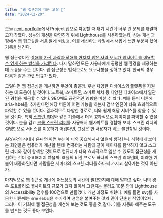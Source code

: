 ```yaml
---
title: "웹 접근성에 대한 고찰 🦮"
date: "2024-02-20"
---
```


오늘 [next-portfolio](https://yumin.vercel.app)에서 Project 탭으로 이동할 때 대기 시간이 너무 긴 문제를 해결하고자 하였다. 성능의 개선을 확인하기 위해 Lighthouse를 사용하였는데, 성능 개선 과정에서 웹 접근성을 처음 알게 되었고, 이를 개선하는 과정에서 새롭게 느낀 부분이 있어 기록을 남긴다.

웹 접근성이란 [장애를 가진 사람과 장애를 가지지 않은 사람 모두가 웹사이트를 이용할 수 있게 하는 방식을 가리킨다](https://ko.wikipedia.org/wiki/%EC%9B%B9_%EC%A0%91%EA%B7%BC%EC%84%B1). 다시 말하면 모든 사용자에게 공평한 웹 환경을 제공하는 데 도움을 주는 것이다. 웹 접근성은 법적으로도 요구사항을 정하고 있다. 한국의 경우 다음과 같은 [관련 법규](https://www.wa.or.kr/m1/sub10.asp)가 있다.

그렇다면 웹 접근성을 개선하면 무엇이 좋을까. 우선 다양한 디바이스와 플랫폼을 지원하는 데 도움이 될 것이다. 노트북, 스마트폰, 스마트 워치 등 다양한 디바이스에서 일관된 경험을 제공할 수 있다. SEO에도 긍정적인 영향을 미칠 수 있다. 예를 들어 버튼에 aria-label을 추가한다면 해당 버튼이 어떤 기능을 하는지 검색 엔진이 더욱 효과적으로 파악할 수 있을 것이다. 결과적으로 다양한 경로로, 더욱 쉽게 해당 서비스를 찾을 수 있을 것이다. 특히 [스크린 리더](https://ko.wikipedia.org/wiki/%EC%8A%A4%ED%81%AC%EB%A6%B0_%EB%A6%AC%EB%8D%94)와 같은 기술에서 더욱 효과적으로 페이지를 파악할 수 있을 것이다. 눈을 감고 [크롬 스크린 리더](https://support.google.com/chromebook/answer/7031755?hl=ko#zippy=)를 사용해서 웹사이트를 경험해 보자. 스크린 리더의 설명만으로 서비스를 이용하기 어렵다면, 그것은 한 사용자가 겪는 불편함일 것이다.

AR/VR의 시대가 온다면 이런 부분이 더욱 중요해지지 않을까 생각한다. 사람에게 보이는 화면들은 컴퓨터가 계산할 텐데, 컴퓨터는 사람과 같이 페이지를 탐색하지 않고 스크린 리더와 같이 탐색할 것이므로 컴퓨터가 더욱 효과적으로 일할 수 있도록 접근성을 개선하는 것이 중요해지지 않을까. 애플의 비전 프로도 하나의 스크린 리더인데, 이러한 기술이 대중화된다면 사람들은 저마다의 스크린 리더를 하나씩 가지고 살아가는 것이 아닌가.

마지막으로 웹 접근성 개선에 어느정도의 시간이 필요한지에 대해 말하고 싶다. 나의 경우 포트폴리오 웹사이트의 규모가 크지 않아서 그런지는 몰라도 10분 안에 Lighthouse의 Accessibility 점수를 100점으로 만들었다. 개선 과정도 쉬웠다. 예를 들면 svg를 사용한 버튼에는 aria-label을 추가하여 설명을 붙여주는 것과 같이 단순한 작업이었다. 그러니 이 기회에 웹 접근성을 개선해 보는 것도 좋을 것 같다. 이를 자동화 해주는 도구를 만드는 것도 좋아 보인다.
